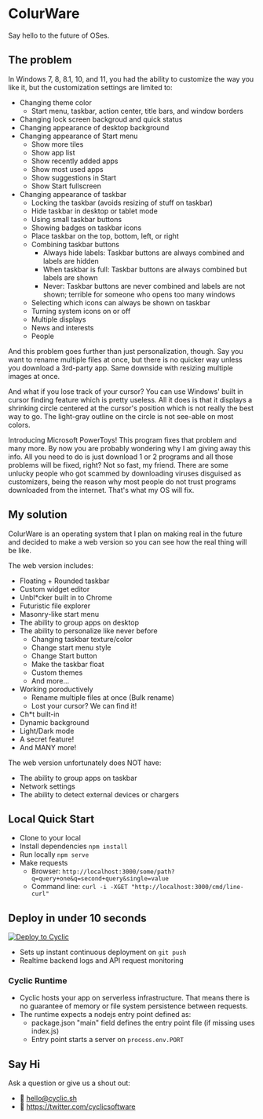 # ColurWare

Say hello to the future of OSes.

## The problem

In Windows 7, 8, 8.1, 10, and 11, you had the ability to customize the way you like it, but the customization settings are limited to:

- Changing theme color
  - Start menu, taskbar, action center, title bars, and window borders
- Changing lock screen backgroud and quick status
- Changing appearance of desktop background
- Changing appearance of Start menu
  - Show more tiles
  - Show app list
  - Show recently added apps
  - Show most used apps
  - Show suggestions in Start
  - Show Start fullscreen
- Changing appearance of taskbar
  - Locking the taskbar (avoids resizing of stuff on taskbar)
  - Hide taskbar in desktop or tablet mode
  - Using small taskbar buttons
  - Showing badges on taskbar icons
  - Place taskbar on the top, bottom, left, or right
  - Combining taskbar buttons
    - Always hide labels: Taskbar buttons are always combined and labels are hidden
    - When taskbar is full: Taskbar buttons are always combined but labels are shown
    - Never: Taskbar buttons are never combined and labels are not shown; terrible for someone who opens too many windows
  - Selecting which icons can always be shown on taskbar
  - Turning system icons on or off
  - Multiple displays
  - News and interests
  - People

And this problem goes further than just personalization, though. Say you want to rename multiple files at once, but there is no quicker way unless you download a 3rd-party app. Same downside with resizing multiple images at once. 

And what if you lose track of your cursor? You can use Windows' built in cursor finding feature which is pretty useless. All it does is that it displays a shrinking circle centered at the cursor's position which is not really the best way to go. The light-gray outline on the circle is not see-able on most colors.

Introducing Microsoft PowerToys! This program fixes that problem and many more. By now you are probably wondering why I am giving away this info. All you need to do is just download 1 or 2 programs and all those problems will be fixed, right? Not so fast, my friend. There are some unlucky people who got scammed by downloading viruses disguised as customizers, being the reason why most people do not trust programs downloaded from the internet. That's what my OS will fix.

## My solution

ColurWare is an operating system that I plan on making real in the future and decided to make a web version so you can see how the real thing will be like.

The web version includes:

- Floating + Rounded taskbar
- Custom widget editor
- Unbl*cker built in to Chrome
- Futuristic file explorer
- Masonry-like start menu
- The ability to group apps on desktop
- The ability to personalize like never before
  - Changing taskbar texture/color
  - Change start menu style
  - Change Start button
  - Make the taskbar float
  - Custom themes
  - And more...
- Working poroductively
  - Rename multiple files at once (Bulk rename)
  - Lost your cursor? We can find it!
- Ch*t built-in
- Dynamic background
- Light/Dark mode
- A secret feature!
- And MANY more!

The web version unfortunately does NOT have:

- The ability to group apps on taskbar
- Network settings
- The ability to detect external devices or chargers

## Local Quick Start

- Clone to your local
- Install dependencies `npm install`
- Run locally `npm serve`
- Make requests
  - Browser: `http://localhost:3000/some/path?q=query+one&q=second+query&single=value`
  - Command line: `curl -i -XGET "http://localhost:3000/cmd/line-curl"`

## Deploy in under 10 seconds

[![Deploy to Cyclic](https://deploy.cyclic.app/button.svg)](https://deploy.cyclic.app/)
- Sets up instant continuous deployment on `git push`
- Realtime backend logs and API request monitoring

### Cyclic Runtime

- Cyclic hosts your app on serverless infrastructure. That means there is no guarantee of memory or file system persistence between requests.
- The runtime expects a nodejs entry point defined as:
  - package.json "main" field defines the entry point file (if missing uses index.js)
  - Entry point starts a server on `process.env.PORT`

## Say Hi

Ask a question or give us a shout out:

- 💌 hello@cyclic.sh
- 🐣 https://twitter.com/cyclicsoftware
